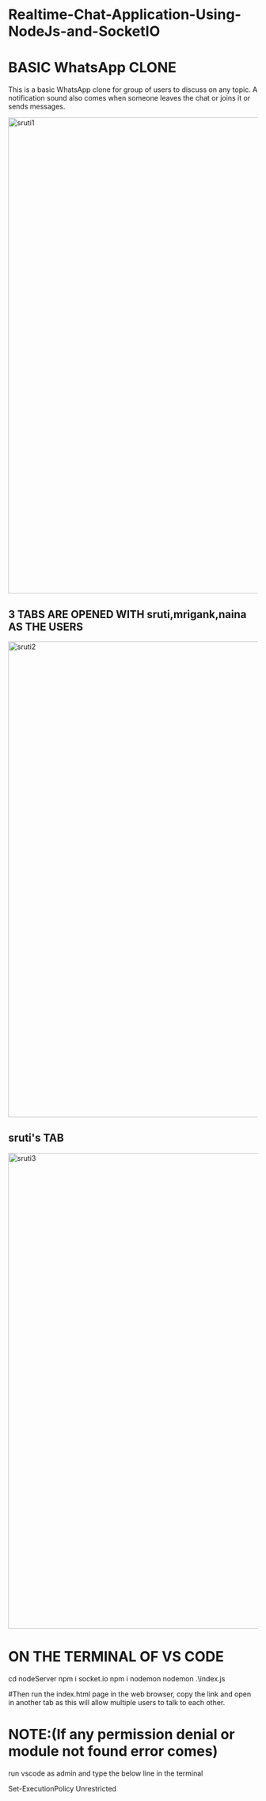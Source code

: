 # Realtime-Chat-Application-Using-NodeJs-and-SocketIO
# BASIC WhatsApp CLONE

This is a basic WhatsApp clone for group of users to discuss on any topic. A notification sound also comes when someone leaves the chat or joins it or sends messages.

<img width="961" alt="sruti1" src="https://user-images.githubusercontent.com/61344492/132299781-5ed6f99d-1c91-4b58-863d-00622aa21fe8.png">

## 3 TABS ARE OPENED WITH sruti,mrigank,naina AS THE USERS
<img width="961" alt="sruti2" src="https://user-images.githubusercontent.com/61344492/132300211-3243386f-d214-488f-9285-db61239a8bfb.png">

## sruti's TAB
<img width="961" alt="sruti3" src="https://user-images.githubusercontent.com/61344492/132300598-ac35d9c9-2456-45e6-847a-6bc542631e40.png">


# ON THE TERMINAL OF VS CODE
cd nodeServer
npm i socket.io
npm i nodemon
nodemon .\index.js

#Then run the index.html page in the web browser, copy the link and open in another tab as this will allow multiple users to talk to each other.

# NOTE:(If any permission denial or module not found error comes)
run vscode as admin and type the below line in the terminal

Set-ExecutionPolicy Unrestricted

